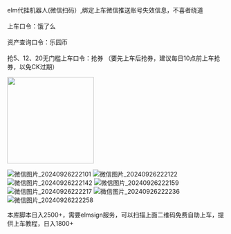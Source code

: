 
elm代挂机器人(微信扫码）,绑定上车微信推送账号失效信息，不喜者绕道 \
\
上车口令：饿了么 \
\
资产查询口令：乐园币 \
\
抢5、12、20无门槛上车口令：抢券  （要先上车后抢券，建议每日10点前上车抢券，以免CK过期）

<img src="https://github.com/user-attachments/assets/2e3f9c32-5f50-46a8-a2d6-139b46a6b77b" width="200px">

![微信图片_20240926222101](https://github.com/user-attachments/assets/9363cbb1-ae27-405a-9887-125d3ce366f6)
![微信图片_20240926222122](https://github.com/user-attachments/assets/d322e17c-9eb5-45b2-a594-7e47b87c2818)
![微信图片_20240926222142](https://github.com/user-attachments/assets/c8476024-bb14-474e-bfc3-e451f9dd9da0)
![微信图片_20240926222159](https://github.com/user-attachments/assets/137ae68f-54b4-4a3e-b625-347edb2a9164)
![微信图片_20240926222217](https://github.com/user-attachments/assets/ec1cba2e-f0b0-4654-90a4-c565fdd120e6)
![微信图片_20240926222236](https://github.com/user-attachments/assets/22a70fe3-cfc3-4ddf-b4b0-5bea6bd57091)
![微信图片_20240926222258](https://github.com/user-attachments/assets/0857b2f3-9497-4108-b3a6-6864d5002bb9)

本库脚本日入2500+，需要elmsign服务，可以扫描上面二维码免费自助上车，提供上车教程，日入1800+


